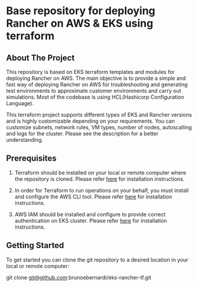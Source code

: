 # Base repository for deploying Rancher on AWS & EKS using terraform

## About The Project

This repository is based on EKS terraform templates and modules for deploying Rancher on AWS. The main objective is to provide a simple and fast way of deploying Rancher on AWS for troubleshooting and generating test environments to approximate customer environments and carry out simulations. Most of the codebase is using HCL(Hashicorp Configuration Language).

This terraform project supports different types of EKS and Rancher versions and is highly customizable depending on your requirements. You can customize subnets, network rules, VM types, number of nodes, autoscalling and logs for the cluster. Please see the description for a better understanding.

## Prerequisites
   
1. Terraform should be installed on your local or remote computer where the repository is cloned. Please refer [here](https://developer.hashicorp.com/terraform/tutorials/aws-get-started/install-cli) for installation instructions.


2. In order for Terraform to run operations on your behalf, you must install and configure the AWS CLI tool. Please refer [here](https://docs.aws.amazon.com/cli/latest/userguide/getting-started-install.html#getting-started-install-instructions) for installation instructions.

3. AWS IAM should be installed and configure to provide correct authentication on EKS cluster. Please refer [here](https://docs.aws.amazon.com/eks/latest/userguide/install-aws-iam-authenticator.html) for installation instructions.

## Getting Started

To get started you can clone the git repository to a desired location in your local or remote computer:

git clone git@github.com:brunoebernardi/eks-rancher-tf.git
